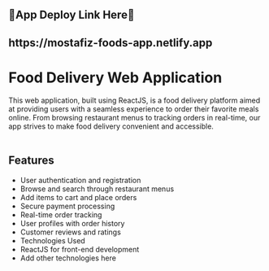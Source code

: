 <h2>🌼App Deploy Link Here🌼 </h2>
<h2>https://mostafiz-foods-app.netlify.app </h2>

<h1>Food Delivery Web Application </h1>
This web application, built using ReactJS, is a food delivery platform aimed at providing users with a seamless experience to order their favorite meals online. From browsing restaurant menus to tracking orders in real-time, our app strives to make food delivery convenient and accessible. </br> </br>

<h2>Features</h2>

- User authentication and registration </br>
- Browse and search through restaurant menus </br>
- Add items to cart and place orders </br>
- Secure payment processing </br>
- Real-time order tracking </br>
- User profiles with order history </br>
- Customer reviews and ratings </br>
- Technologies Used </br>
- ReactJS for front-end development </br>
- Add other technologies here</br>


